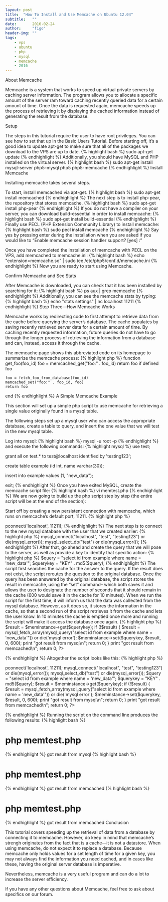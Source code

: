 ```yaml
---
layout: post
title:  "How To Install and Use Memcache on Ubuntu 12.04"
subtitle:   ""  
date:       2016-02-24
author:     "figo"
header-img: ""
tags:
    - vps
    - ubuntu
    - php
    - mysql
    - memcache
    - 2016
---
```

About Memcache

Memcache is a system that works to speed up virtual private servers by caching server information. The program allows you to allocate a specific amount of the server ram toward caching recently queried data for a certain amount of time. Once the data is requested again, memcache speeds up the process of retrieving it by displaying the cached information instead of generating the result from the database.

Setup

The steps in this tutorial require the user to have root privileges. You can see how to set that up in the Basic Users Tutorial. Before starting off, it’s a good idea to update apt-get to make sure that all of the packages we download to the VPS are up to date.
{% highlight bash %}
sudo apt-get update
{% endhighlight %}
Additionally, you should have MySQL and PHP installed on the virtual server.
{% highlight bash %}
sudo apt-get install mysql-server php5-mysql php5 php5-memcache
{% endhighlight %}
Install Memcache

Installing memcache takes several steps.

To start, install memcached via apt-get.
{% highlight bash %}
sudo apt-get install memcached
{% endhighlight %}
The next step is to install php-pear, the repository that stores memcache.
{% highlight bash %}
sudo apt-get install php-pear
{% endhighlight %}
If you do not have a compiler on your server, you can download build-essential in order to install memcache:
{% highlight bash %}
sudo apt-get install build-essential
{% endhighlight %}
Finally use PECL (PHP Extension Community Library) to install memcache:
{% highlight bash %}
sudo pecl install memcache
{% endhighlight %}
Say yes by pressing enter during the installation when you are asked if you would like to “Enable memcache session handler support? [yes] :”

Once you have completed the installation of memcache with PECL on the VPS, add memcached to memcache.ini:
{% highlight bash %}
echo "extension=memcache.so" | sudo tee /etc/php5/conf.d/memcache.ini
{% endhighlight %}
Now you are ready to start using Memcache.

Confirm Memcache and See Stats

After Memcache is downloaded, you can check that it has been installed by searching for it:
{% highlight bash %}
ps aux | grep memcache
{% endhighlight %}
Additionally, you can see the memcache stats by typing:
{% highlight bash %}
echo "stats settings" | nc localhost 11211
{% endhighlight %}
Step Three—How Memcache Works

Memcache works by redirecting code to first attempt to retrieve data from the cache before querying the server’s database. The cache populates by saving recently retrieved server data for a certain amount of time. By caching recently requested information, future queries do not have to go through the longer process of retrieving the information from a database and can, instead, access it through the cache.

The memcache page shows this abbreviated code on its homepage to summarize the memcache process:
{% highlight php %}
function get_foo(foo_id)
    foo = memcached_get("foo:" . foo_id)
    return foo if defined foo

    foo = fetch_foo_from_database(foo_id)
    memcached_set("foo:" . foo_id, foo)
    return foo
end
{% endhighlight %}
A Simple Memcache Example

This section will set up a simple php script to use memcache for retrieving a single value originally found in a mysql table.

The following steps set up a mysql user who can access the appropriate database, create a table to query, and insert the one value that we will test in the new mysql table.

Log into mysql: 
{% highlight bash %}
mysql -u root -p
{% endhighlight %}
 and execute the following commands:
{% highlight mysql %}
use test;

grant all on test.* to test@localhost identified by 'testing123';

create table example (id int, name varchar(30));

insert into example values (1, "new_data");

exit;
{% endhighlight %}
Once you have exited MySQL, create the memcache script file:
{% highlight bash %}
vi memtest.php
{% endhighlight %}
We are now going to build up the php script step by step (the entire script will be at the end of the section):

Start off by creating a new persistent connection with memcache, which runs on memcache’s default port, 11211.
{% highlight php %}
<?php
$meminstance = new Memcache();
$meminstance->pconnect('localhost', 11211);
{% endhighlight %}
The next step is to connect to the new mysql database with the user that we created earlier:
{% highlight php %}
mysql_connect("localhost", "test", "testing123") or die(mysql_error());
mysql_select_db("test") or die(mysql_error());
{% endhighlight %}
After that, go ahead and create the query that we will pose to the server, as well as provide a key to identify that specific action:
{% highlight php %}
$query = "select id from example where name = 'new_data'";
$querykey = "KEY" . md5($query);
{% endhighlight %}
The script first searches the cache for the answer to the query. If the result does not exist, the script reroutes the question to the original database. Once the query has been answered by the original database, the script stores the result in memcache, using the “set” command– which both saves it and allows the user to designate the number of seconds that it should remain in the cache (600 would save it in the cache for 10 minutes).
When we run the script for the first time, it will inform us that the data was collected from the mysql database. However, as it does so, it stores the information in the cache, so that a second run of the script retrieves it from the cache and lets the user know. In 10 minutes the cache is emptied once more and running the script will make it access the database once again.
{% highlight php %}
$result = $meminstance->get($querykey);

if (!$result) {
       $result = mysql_fetch_array(mysql_query("select id from example where name = 'new_data'")) or die('mysql error');
       $meminstance->set($querykey, $result, 0, 600);
print "got result from mysql\n";
return 0;
}

print "got result from memcached\n";
return 0;

?>
{% endhighlight %}
Altogether the script looks like this:
{% highlight php %}
<?php
$meminstance = new Memcache();
$meminstance->pconnect('localhost', 11211);

mysql_connect("localhost", "test", "testing123") or die(mysql_error());
mysql_select_db("test") or die(mysql_error());

$query = "select id from example where name = 'new_data'";
$querykey = "KEY" . md5($query);

$result = $meminstance->get($querykey);

if (!$result) {
       $result = mysql_fetch_array(mysql_query("select id from example where name = 'new_data'")) or die('mysql error');
       $meminstance->set($querykey, $result, 0, 600);
print "got result from mysql\n";
return 0;
}

print "got result from memcached\n";
return 0;

?>
{% endhighlight %}
Running the script on the command line produces the following results:
{% highlight bash %}
# php memtest.php 
{% endhighlight %}
got result from mysql
{% highlight bash %}
# php memtest.php 
{% endhighlight %}
got result from memcached
{% highlight bash %}
# php memtest.php 
{% endhighlight %}
got result from memcached
Conclusion

This tutorial covers speeding up the retrieval of data from a database by connecting it to memcache. However, do keep in mind that memcache’s strengh originates from the fact that is a cache—it is not a datastore. When using memcache, do not expect it to replace a database. Because memcache only holds values for a set length of time for a given key, you may not always find the information you need cached, and in cases like these, having the original server database is imperative.

Nevertheless, memcache is a very useful program and can do a lot to increase the server efficiency.

If you have any other questions about Memcache, feel free to ask about specifics on our forum.
